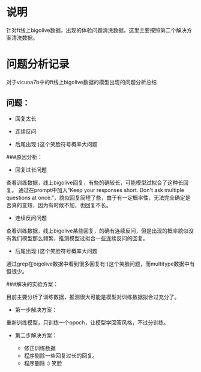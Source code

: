 # 说明


针对ft线上bigolive数据，出现的体验问题清洗数据，这里主要按照第二个解决方案清洗数据。



# 问题分析记录 

对于vicuna7b中的ft线上bigolive数据的模型出现的问题分析总结

## 问题：

-   回复太长

-   连续反问

-   后尾出现:)这个笑脸符号概率大问题


###原因分析：

-   回复过长问题
    
查看训练数据，线上bigolive回复，有些的确较长，可能模型过拟合了这种长回复。
通过在prompt中加入“Keep your responses short. Don't ask multiple questions at once.”，貌似回复简短了些，由于有一定概率性，无法完全确定是否真的变短，因为有时候不加，也回复不长。


-   连续反问问题


查看训练数据，线上bigolive某些回复，的确有连续反问，但是出现的概率貌似没有我们模型那么频繁，推测模型过拟合一些连续反问的回复。


-   后尾出现:)这个笑脸符号概率大问题 
    
通过grep在bigolive数据中看到很多回复有:)这个笑脸问题，而multitype数据中有但很少。

###解决的实验方案：

目前主要分析了训练数据，推测很大可能是模型对训练数据拟合过充分了。

-   第一步解决方案：

重新训练模型，只训练一个opoch，让模型学回答风格，不过分训练。

-   第二步解决方案：

    -   修正训练数据
    -   程序剔除一些回复过长的回复。
    -   程序删除 :) 笑脸